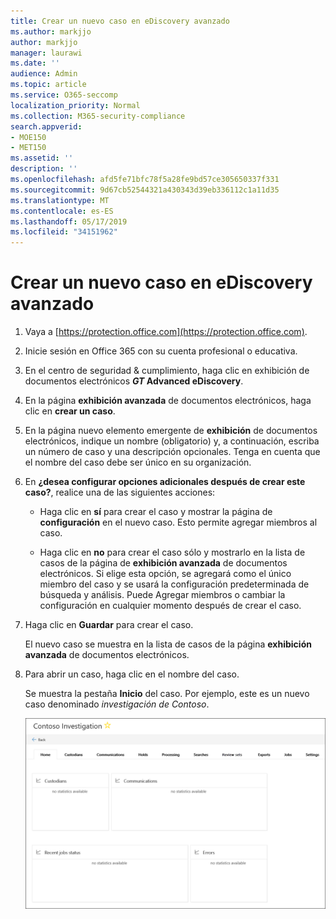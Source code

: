 ```yaml
---
title: Crear un nuevo caso en eDiscovery avanzado
ms.author: markjjo
author: markjjo
manager: laurawi
ms.date: ''
audience: Admin
ms.topic: article
ms.service: O365-seccomp
localization_priority: Normal
ms.collection: M365-security-compliance
search.appverid:
- MOE150
- MET150
ms.assetid: ''
description: ''
ms.openlocfilehash: afd5fe71bfc78f5a28fe9bd57ce305650337f331
ms.sourcegitcommit: 9d67cb52544321a430343d39eb336112c1a11d35
ms.translationtype: MT
ms.contentlocale: es-ES
ms.lasthandoff: 05/17/2019
ms.locfileid: "34151962"
---
```

# <a name="create-a-new-case-in-advanced-ediscovery"></a>Crear un nuevo caso en eDiscovery avanzado  

1. Vaya a [https://protection.office.com](https://protection.office.com).
    
2. Inicie sesión en Office 365 con su cuenta profesional o educativa.
    
3. En el centro de seguridad & cumplimiento, haga clic en exhibición de documentos electrónicos **_GT_ Advanced eDiscovery**.
 
4. En la página **exhibición avanzada** de documentos electrónicos, haga clic en **crear un caso**.
    
5. En la página nuevo elemento emergente de **exhibición** de documentos electrónicos, indique un nombre (obligatorio) y, a continuación, escriba un número de caso y una descripción opcionales. Tenga en cuenta que el nombre del caso debe ser único en su organización.

6. En **¿desea configurar opciones adicionales después de crear este caso?**, realice una de las siguientes acciones:

    - Haga clic en **sí** para crear el caso y mostrar la página de **configuración** en el nuevo caso. Esto permite agregar miembros al caso.
    
    - Haga clic en **no** para crear el caso sólo y mostrarlo en la lista de casos de la página de **exhibición avanzada** de documentos electrónicos. Si elige esta opción, se agregará como el único miembro del caso y se usará la configuración predeterminada de búsqueda y análisis. Puede Agregar miembros o cambiar la configuración en cualquier momento después de crear el caso.

7. Haga clic en **Guardar** para crear el caso.

    El nuevo caso se muestra en la lista de casos de la página **exhibición avanzada** de documentos electrónicos. 

8. Para abrir un caso, haga clic en el nombre del caso. 

    Se muestra la pestaña **Inicio** del caso. Por ejemplo, este es un nuevo caso denominado *investigación de Contoso*.

    ![La pestaña Inicio para un nuevo caso en eDiscovery avanzado](../media/newAeDcase.png)
